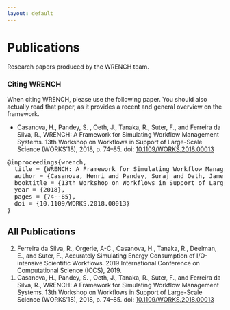 ```yaml
---
layout: default
---
```


<div class="page-header">
    <div class="container">
        <div class="row">
            <div class="col-lg-6 col-md-6 col-sm-6 col-xs-12">
                <div class="page-section">
                    <h1 class="page-title ">Publications</h1>
                    <div class="page-breadcrumb">
                        Research papers produced by the WRENCH team.
                    </div>
                </div>
            </div>
            <div class="col-lg-6 col-md-6 col-sm-6 hidden-xs">
                <div class="page-section">
                    <p>
                        <!-- ADD GENERAL TEXT ABOUT DOWNLOADS --> 
                    </p>
                </div>
            </div>
        </div>
    </div>
</div>

<div class="space-small">
    <div class="container">
        <div class="row">
            <div class="col-lg-12 col-md-12 col-sm-12 col-xs-12">
                <div class="plan-block">
                    <div class="plan-header">
                        <h3>Citing WRENCH</h3>
                    </div>
                    <div class="plan-content">
                        <p>When citing WRENCH, please use the following paper. You should also actually read 
                        that paper, as it provides a recent and general overview on the framework.</p>
                        <ul class="angle angle-right">
                          <li>
                            Casanova, H., Pandey, S. , Oeth, J., Tanaka, R., Suter, F., and Ferreira da Silva, R., 
                            WRENCH: A Framework for Simulating Workflow Management Systems. 13th Workshop on Workflows 
                            in Support of Large-Scale Science (WORKS’18), 2018, p. 74–85.
                            doi: <a href="http://dx.doi.org/10.1109/WORKS.2018.00013" target="_blank">10.1109/WORKS.2018.00013</a>
                          </li> 
                        </ul>
                        <pre>
@inproceedings{wrench,
  title = {WRENCH: A Framework for Simulating Workflow Management Systems},
  author = {Casanova, Henri and Pandey, Suraj and Oeth, James and Tanaka, Ryan and Suter, Frederic and Ferreira da Silva, Rafael},
  booktitle = {13th Workshop on Workflows in Support of Large-Scale Science (WORKS'18)},
  year = {2018},
  pages = {74--85},
  doi = {10.1109/WORKS.2018.00013}
}</pre>
                    </div>
                </div>
            </div>
        </div>
    </div>
</div>


<div class="space-large" style="padding-top: 0">
    <div class="container">
        <div class="row">
            <div class="col-lg-12 col-md-12 col-sm-12 col-xs-12">
              <h2>All Publications</h2>
              <ol reversed>
                <li>
                  Ferreira da Silva, R., Orgerie, A-C., Casanova, H., Tanaka, R., Deelman, E., and Suter, F., 
                  Accurately Simulating Energy Consumption of I/O-intensive Scientific Workflows. 
                  2019 International Conference on Computational Science (ICCS), 2019. 
                </li>
                <li>
                  Casanova, H., Pandey, S. , Oeth, J., Tanaka, R., Suter, F., and Ferreira da Silva, R., 
                  WRENCH: A Framework for Simulating Workflow Management Systems. 13th Workshop on Workflows 
                  in Support of Large-Scale Science (WORKS’18), 2018, p. 74–85.
                  doi: <a href="http://dx.doi.org/10.1109/WORKS.2018.00013" target="_blank">10.1109/WORKS.2018.00013</a>
                </li>
              </ol>
            </div>
        </div>
    </div>
</div>
